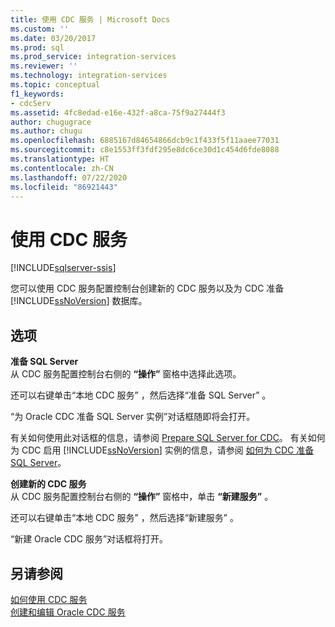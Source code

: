 ```yaml
---
title: 使用 CDC 服务 | Microsoft Docs
ms.custom: ''
ms.date: 03/20/2017
ms.prod: sql
ms.prod_service: integration-services
ms.reviewer: ''
ms.technology: integration-services
ms.topic: conceptual
f1_keywords:
- cdcServ
ms.assetid: 4fc8edad-e16e-432f-a8ca-75f9a27444f3
author: chugugrace
ms.author: chugu
ms.openlocfilehash: 6885167d84654866dcb9c1f433f5f11aaee77031
ms.sourcegitcommit: c8e1553ff3fdf295e8dc6ce30d1c454d6fde8088
ms.translationtype: HT
ms.contentlocale: zh-CN
ms.lasthandoff: 07/22/2020
ms.locfileid: "86921443"
---
```

# <a name="work-with-cdc-services"></a>使用 CDC 服务

[!INCLUDE[sqlserver-ssis](../../includes/applies-to-version/sqlserver-ssis.md)]


  您可以使用 CDC 服务配置控制台创建新的 CDC 服务以及为 CDC 准备 [!INCLUDE[ssNoVersion](../../includes/ssnoversion-md.md)] 数据库。  
  
## <a name="options"></a>选项  
 **准备 SQL Server**  
 从 CDC 服务配置控制台右侧的 **“操作”** 窗格中选择此选项。  
  
 还可以右键单击“本地 CDC 服务”  ，然后选择“准备 SQL Server”  。  
  
 “为 Oracle CDC 准备 SQL Server 实例”对话框随即将会打开。  
  
 有关如何使用此对话框的信息，请参阅 [Prepare SQL Server for CDC](../../integration-services/change-data-capture/prepare-sql-server-for-cdc.md)。 有关如何为 CDC 启用 [!INCLUDE[ssNoVersion](../../includes/ssnoversion-md.md)] 实例的信息，请参阅 [如何为 CDC 准备 SQL Server](../../integration-services/change-data-capture/how-to-prepare-sql-server-for-cdc.md)。  
  
 **创建新的 CDC 服务**  
 从 CDC 服务配置控制台右侧的 **“操作”** 窗格中，单击 **“新建服务”** 。  
  
 还可以右键单击“本地 CDC 服务”  ，然后选择“新建服务”  。  
  
 “新建 Oracle CDC 服务”对话框将打开。  
  
## <a name="see-also"></a>另请参阅  
 [如何使用 CDC 服务](../../integration-services/change-data-capture/how-to-work-with-cdc-services.md)   
 [创建和编辑 Oracle CDC 服务](../../integration-services/change-data-capture/create-and-edit-an-oracle-cdc-service.md)  
  
  
